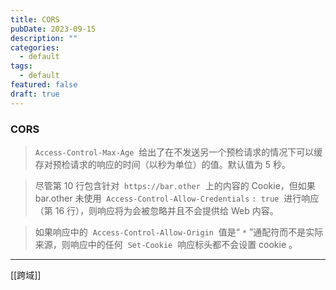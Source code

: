 ```yaml
---
title: CORS
pubDate: 2023-09-15
description: ""
categories:
  - default
tags:
  - default
featured: false
draft: true
---
```

### CORS

> `Access-Control-Max-Age`  给出了在不发送另一个预检请求的情况下可以缓存对预检请求的响应的时间（以秒为单位）的值。默认值为 5 秒。

> 尽管第 10 行包含针对  `https://bar.other`  上的内容的 Cookie，但如果 bar.other 未使用  `Access-Control-Allow-Credentials` `: true`  进行响应（第 16 行），则响应将为会被忽略并且不会提供给 Web 内容。

> 如果响应中的  `Access-Control-Allow-Origin`  值是“ `*` ”通配符而不是实际来源，则响应中的任何  `Set-Cookie`  响应标头都不会设置 cookie 。

---

[[跨域]]
